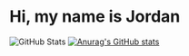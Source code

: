 # Hi, my name is Jordan

![GitHub Stats](https://github-readme-stats.vercel.app/api?username=jordan123Fun&show_icons=true&theme=transparent)
[![Anurag's GitHub stats](https://github-readme-stats.vercel.app/api?username=jordan123Fun)](https://github.com/anuraghazra/github-readme-stats)
